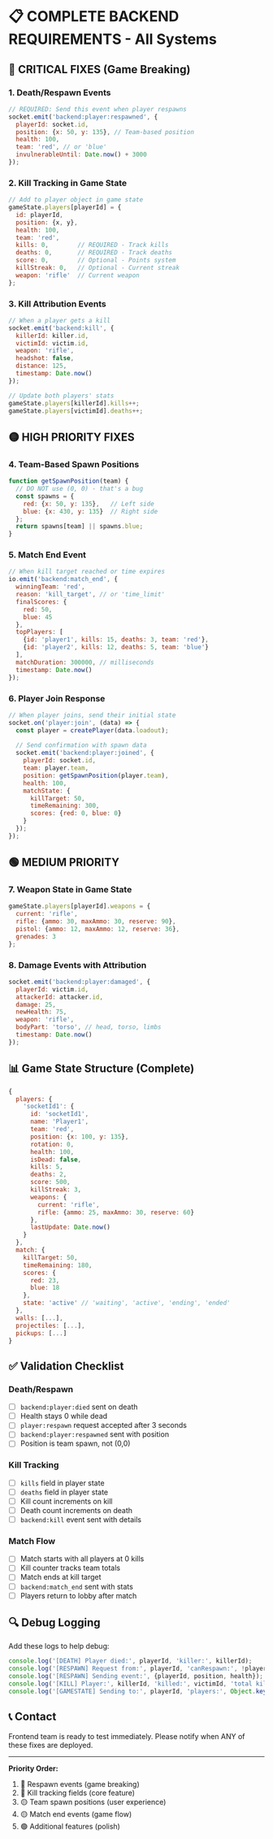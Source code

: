 # 📋 COMPLETE BACKEND REQUIREMENTS - All Systems

## 🔴 CRITICAL FIXES (Game Breaking)

### 1. Death/Respawn Events
```javascript
// REQUIRED: Send this event when player respawns
socket.emit('backend:player:respawned', {
  playerId: socket.id,
  position: {x: 50, y: 135}, // Team-based position
  health: 100,
  team: 'red', // or 'blue'
  invulnerableUntil: Date.now() + 3000
});
```

### 2. Kill Tracking in Game State
```javascript
// Add to player object in game state
gameState.players[playerId] = {
  id: playerId,
  position: {x, y},
  health: 100,
  team: 'red',
  kills: 0,        // REQUIRED - Track kills
  deaths: 0,       // REQUIRED - Track deaths
  score: 0,        // Optional - Points system
  killStreak: 0,   // Optional - Current streak
  weapon: 'rifle'  // Current weapon
};
```

### 3. Kill Attribution Events
```javascript
// When a player gets a kill
socket.emit('backend:kill', {
  killerId: killer.id,
  victimId: victim.id,
  weapon: 'rifle',
  headshot: false,
  distance: 125,
  timestamp: Date.now()
});

// Update both players' stats
gameState.players[killerId].kills++;
gameState.players[victimId].deaths++;
```

## 🟡 HIGH PRIORITY FIXES

### 4. Team-Based Spawn Positions
```javascript
function getSpawnPosition(team) {
  // DO NOT use (0, 0) - that's a bug
  const spawns = {
    red: {x: 50, y: 135},   // Left side
    blue: {x: 430, y: 135}  // Right side
  };
  return spawns[team] || spawns.blue;
}
```

### 5. Match End Event
```javascript
// When kill target reached or time expires
io.emit('backend:match_end', {
  winningTeam: 'red',
  reason: 'kill_target', // or 'time_limit'
  finalScores: {
    red: 50,
    blue: 45
  },
  topPlayers: [
    {id: 'player1', kills: 15, deaths: 3, team: 'red'},
    {id: 'player2', kills: 12, deaths: 5, team: 'blue'}
  ],
  matchDuration: 300000, // milliseconds
  timestamp: Date.now()
});
```

### 6. Player Join Response
```javascript
// When player joins, send their initial state
socket.on('player:join', (data) => {
  const player = createPlayer(data.loadout);
  
  // Send confirmation with spawn data
  socket.emit('backend:player:joined', {
    playerId: socket.id,
    team: player.team,
    position: getSpawnPosition(player.team),
    health: 100,
    matchState: {
      killTarget: 50,
      timeRemaining: 300,
      scores: {red: 0, blue: 0}
    }
  });
});
```

## 🟢 MEDIUM PRIORITY

### 7. Weapon State in Game State
```javascript
gameState.players[playerId].weapons = {
  current: 'rifle',
  rifle: {ammo: 30, maxAmmo: 30, reserve: 90},
  pistol: {ammo: 12, maxAmmo: 12, reserve: 36},
  grenades: 3
};
```

### 8. Damage Events with Attribution
```javascript
socket.emit('backend:player:damaged', {
  playerId: victim.id,
  attackerId: attacker.id,
  damage: 25,
  newHealth: 75,
  weapon: 'rifle',
  bodyPart: 'torso', // head, torso, limbs
  timestamp: Date.now()
});
```

## 📊 Game State Structure (Complete)

```javascript
{
  players: {
    'socketId1': {
      id: 'socketId1',
      name: 'Player1',
      team: 'red',
      position: {x: 100, y: 135},
      rotation: 0,
      health: 100,
      isDead: false,
      kills: 5,
      deaths: 2,
      score: 500,
      killStreak: 3,
      weapons: {
        current: 'rifle',
        rifle: {ammo: 25, maxAmmo: 30, reserve: 60}
      },
      lastUpdate: Date.now()
    }
  },
  match: {
    killTarget: 50,
    timeRemaining: 180,
    scores: {
      red: 23,
      blue: 18
    },
    state: 'active' // 'waiting', 'active', 'ending', 'ended'
  },
  walls: [...],
  projectiles: [...],
  pickups: [...]
}
```

## ✅ Validation Checklist

### Death/Respawn
- [ ] `backend:player:died` sent on death
- [ ] Health stays 0 while dead
- [ ] `player:respawn` request accepted after 3 seconds
- [ ] `backend:player:respawned` sent with position
- [ ] Position is team spawn, not (0,0)

### Kill Tracking
- [ ] `kills` field in player state
- [ ] `deaths` field in player state
- [ ] Kill count increments on kill
- [ ] Death count increments on death
- [ ] `backend:kill` event sent with details

### Match Flow
- [ ] Match starts with all players at 0 kills
- [ ] Kill counter tracks team totals
- [ ] Match ends at kill target
- [ ] `backend:match_end` sent with stats
- [ ] Players return to lobby after match

## 🔍 Debug Logging

Add these logs to help debug:
```javascript
console.log('[DEATH] Player died:', playerId, 'killer:', killerId);
console.log('[RESPAWN] Request from:', playerId, 'canRespawn:', !player.isDead);
console.log('[RESPAWN] Sending event:', {playerId, position, health});
console.log('[KILL] Player:', killerId, 'killed:', victimId, 'total kills:', player.kills);
console.log('[GAMESTATE] Sending to:', playerId, 'players:', Object.keys(gameState.players));
```

## 📞 Contact

Frontend team is ready to test immediately. Please notify when ANY of these fixes are deployed.

---

**Priority Order:**
1. 🔴 Respawn events (game breaking)
2. 🔴 Kill tracking fields (core feature)
3. 🟡 Team spawn positions (user experience)
4. 🟡 Match end events (game flow)
5. 🟢 Additional features (polish)
